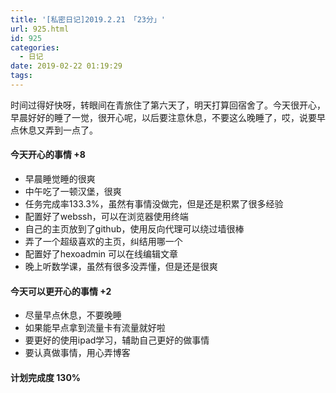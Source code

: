 ```yaml
---
title: '[私密日记]2019.2.21 「23分」'
url: 925.html
id: 925
categories:
  - 日记
date: 2019-02-22 01:19:29
tags:
---
```


时间过得好快呀，转眼间在青旅住了第六天了，明天打算回宿舍了。今天很开心，早晨好好的睡了一觉，很开心呢，以后要注意休息，不要这么晚睡了，哎，说要早点休息又弄到一点了。

#### 今天开心的事情 +8

*   早晨睡觉睡的很爽
*   中午吃了一顿汉堡，很爽
*   任务完成率133.3%，虽然有事情没做完，但是还是积累了很多经验
*   配置好了webssh，可以在浏览器使用终端
*   自己的主页放到了github，使用反向代理可以绕过墙很棒
*   弄了一个超级喜欢的主页，纠结用哪一个
*   配置好了hexoadmin 可以在线编辑文章
*   晚上听数学课，虽然有很多没弄懂，但是还是很爽

#### 今天可以更开心的事情 +2

*   尽量早点休息，不要晚睡
*   如果能早点拿到流量卡有流量就好啦
*   要更好的使用ipad学习，辅助自己更好的做事情
*   要认真做事情，用心弄博客

#### 计划完成度 130%